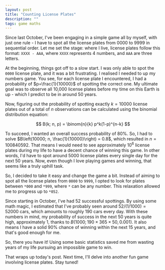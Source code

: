 ```yaml
---
layout: post
title: "Counting License Plates"
description: ""
tags: game maths
---
```


Since last October, I've been engaging in a simple game all by myself, with just one rule - I have to spot all the license plates from 0000 to 9999 in sequential order. Let me set the stage: where I live, license plates follow this format: `XXXX - AAA`, where `XXXX` represents 4 numbers, and `AAA` are three letters.

At the beginning, things got off to a slow start. I was only able to spot the `0000` license plate, and it was a bit frustrating. I realised I needed to up my numbers game. You see, for each license plate I encountered, I had a probability of $p=\frac{1}{10000}$ of spotting the correct one. My ultimate goal was to observe all 10,000 license plates before my time on this Earth is up - which I predict to be in around 50 years.

Now, figuring out the probability of spotting exactly $k=10000$ license plates out of a total of $n$ observations can be calculated using the binomial distribution equation:

$$
B(k; n, p) = \binom{n}{k} p^k(1-p)^{n-k}
$$

To succeed, I wanted an overall success probability of 80%. So, I had to solve $B\left(10000; n, \frac{1}{10000}\right) = 0.8$, which resulted in $n=100840592$. That means I would need to see approximately $10^6$ license plates during my life to have a decent chance of winning this game. In other words, I'd have to spot around 5000 license plates every single day for the next 50 years. Now, even though I love playing games and winning, that seems like a truly uphill task.

So, I decided to take it easy and change the game a bit. Instead of aiming to spot all the license plates from `0000` to `9999`, I opted to look for plates between `*000` and `*999`, where `*` can be any number. This relaxation allowed me to progress up to `*052`.

Since starting in October, I've had 52 successful spottings. By using some math magic, I estimated that I've probably seen around $52/(1/1000) = 52000$ cars, which amounts to roughly 190 cars every day. With these numbers in mind, my probability of success in the next 50 years is quite high, approximately 1, thanks to $B(1000; 190 \times 365 \times 50, 0.001)$. It also means I have a solid 90% chance of winning within the next 15 years, and that's good enough for me.

So, there you have it! Using some basic statistics saved me from wasting years of my life pursuing an impossible game to win.

That wraps up today's post. Next time, I'll delve into another fun game involving license plates. Stay tuned!